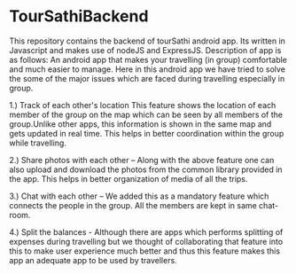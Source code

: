 # TourSathiBackend
This repository contains the backend of tourSathi android app. Its written in Javascript and makes use of nodeJS and ExpressJS. Description of app is as follows:
An android app that makes your travelling (in group) comfortable and much easier to manage.
Here in this android app we have tried to solve the some of the major issues which are faced during travelling especially in group.

1.) Track of each other's location
This feature shows the location of each member of the group on the map which can be seen by all members of the group.Unlike other apps, this information is shown in the same map and gets updated in real time. This helps in better coordination within the group while travelling.

2.) Share photos with each other – Along with the above feature one can also upload and download the photos from the common library provided in the app. This helps in better organization of media of all the trips.

3.) Chat with each other – We added this as a mandatory feature which connects the people in the group. All the members are kept in same chat-room.

4.) Split the balances -  Although there are apps which performs splitting of expenses during travelling but we thought of collaborating that feature into this to make user experience much better and thus this feature makes this app an adequate app to be used by travellers.
